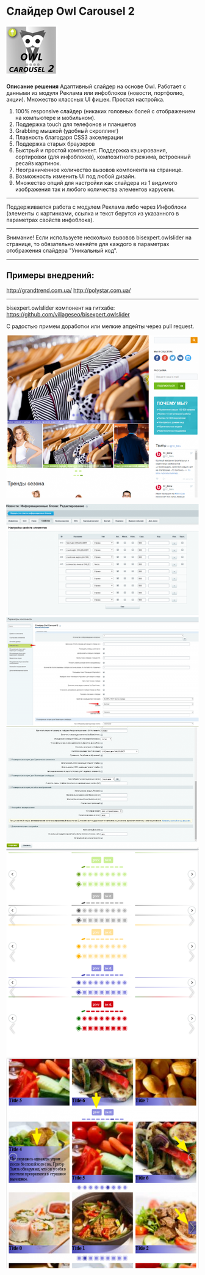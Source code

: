 # Слайдер Owl Carousel 2
![alt-текст](img_md/owl_slider_.png "1")

**Описание решения**
Адаптивный слайдер на основе Owl. Работает с данными из модуля Реклама или инфоблоков (новости, портфолио, акции). Множество классных UI фишек. Простая настройка.

1. 100% responsive слайдер (никаких головных болей с отображением на компьютере и мобильном).
2. Поддержка touch для телефонов и планшетов
3. Grabbing мышкой (удобный скроллинг)
4. Плавность благодаря CSS3 акселерации
5. Поддержка старых браузеров
6. Быстрый и простой компонент. Поддержка кэширования, сортировки (для инфоблоков), композитного режима, встроенный ресайз картинок.
7. Неограниченное количество вызовов компонента на странице.
8. Возможность изменить UI под любой дизайн.
9. Множество опций для настройки как слайдера из 1 видимого изображения так и любого количества элементов карусели.

***
Поддерживается работа с модулем Реклама либо через Инфоблоки (элементы с картинками, ссылка и текст берутся из указанного в параметрах свойств инфоблока).

***
Внимание! Если используете несколько вызовов bisexpert.owlslider на странице, то обязательно меняйте для каждого в параметрах отображения слайдера "Уникальный код".

***
Примеры внедрений:
------------------------------
http://grandtrend.com.ua/
http://polystar.com.ua/

***
bisexpert.owlslider компонент на гитхабе: https://github.com/villageseo/bisexpert.owlslider

С радостью примем доработки или мелкие апдейты через pull request.

![alt-текст](img_md/1_1.png "1")

![alt-текст](img_md/1.png "1")
![alt-текст](img_md/2.png "1")
![alt-текст](img_md/4.png "1")
![alt-текст](img_md/owl2_redising_1.png "1")
![alt-текст](img_md/owl2_redising_2.png "1")


